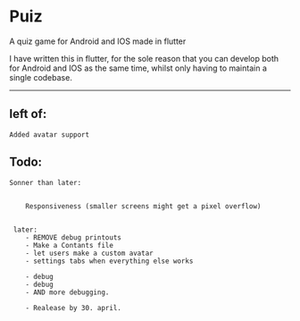 # Puiz 
A quiz game for Android and IOS made in flutter

I have written this in flutter, for the sole reason that you can develop both for Android and IOS as the same time,
whilst only having to maintain a single codebase. 

----
## left of:
    Added avatar support

## Todo:

    Sonner than later:


        Responsiveness (smaller screens might get a pixel overflow)


     later:
        - REMOVE debug printouts
        - Make a Contants file 
        - let users make a custom avatar
        - settings tabs when everything else works

        - debug
        - debug
        - AND more debugging.

        - Realease by 30. april.




